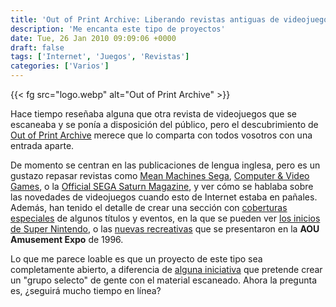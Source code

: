 ```yaml
---
title: 'Out of Print Archive: Liberando revistas antiguas de videojuegos'
description: 'Me encanta este tipo de proyectos'
date: Tue, 26 Jan 2010 09:09:06 +0000
draft: false
tags: ['Internet', 'Juegos', 'Revistas']
categories: ['Varios']
---
```


{{< fg src="logo.webp" alt="Out of Print Archive" >}}

Hace tiempo reseñaba alguna que otra revista de videojuegos que se escaneaba y se ponía a disposición del público, pero el descubrimiento de [Out of Print Archive](http://www.outofprintarchive.com/) merece que lo comparta con todos vosotros con una entrada aparte.

De momento se centran en las publicaciones de lengua inglesa, pero es un gustazo repasar revistas como [Mean Machines Sega](http://www.outofprintarchive.com/catalogue/meanmachinessega1.html), [Computer & Video Games](http://www.outofprintarchive.com/catalogue/computerandvideogames7.html), o la [Official SEGA Saturn Magazine](http://www.outofprintarchive.com/catalogue/officialsegasaturnmagazine2.html), y ver cómo se hablaba sobre las novedades de videojuegos cuando esto de Internet estaba en pañales. Además, han tenido el detalle de crear una sección con [coberturas especiales](http://www.outofprintarchive.com/articles/features/out-of-print.html) de algunos títulos y eventos, en la que se pueden ver [los inicios de Super Nintendo](http://www.outofprintarchive.com/articles/features/SNES.html), o las [nuevas recreativas](http://www.outofprintarchive.com/articles/features/Arcade.html) que se presentaron en la **AOU Amusement Expo** de 1996.

Lo que me parece loable es que un proyecto de este tipo sea completamente abierto, a diferencia de [alguna iniciativa](http://www.elotrolado.net/hilo_escaneo-de-revistas-antiguas-2_975824) que pretende crear un "grupo selecto" de gente con el material escaneado. Ahora la pregunta es, ¿seguirá mucho tiempo en línea?